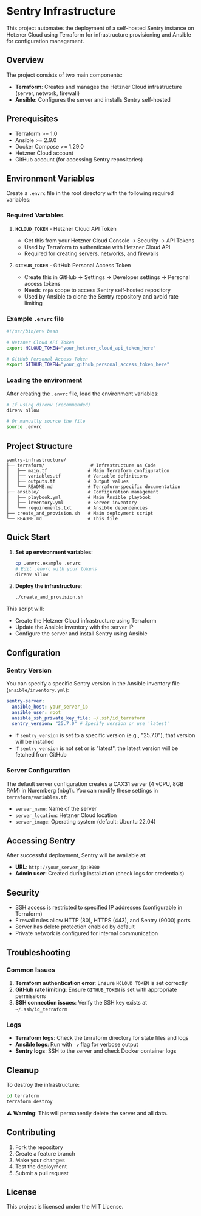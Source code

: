 # Sentry Infrastructure

This project automates the deployment of a self-hosted Sentry instance on Hetzner Cloud using Terraform for infrastructure provisioning and Ansible for configuration management.

## Overview

The project consists of two main components:

- **Terraform**: Creates and manages the Hetzner Cloud infrastructure (server, network, firewall)
- **Ansible**: Configures the server and installs Sentry self-hosted

## Prerequisites

- Terraform >= 1.0
- Ansible >= 2.9.0
- Docker Compose >= 1.29.0
- Hetzner Cloud account
- GitHub account (for accessing Sentry repositories)

## Environment Variables

Create a `.envrc` file in the root directory with the following required variables:

### Required Variables

1. **`HCLOUD_TOKEN`** - Hetzner Cloud API Token

   - Get this from your Hetzner Cloud Console → Security → API Tokens
   - Used by Terraform to authenticate with Hetzner Cloud API
   - Required for creating servers, networks, and firewalls

2. **`GITHUB_TOKEN`** - GitHub Personal Access Token
   - Create this in GitHub → Settings → Developer settings → Personal access tokens
   - Needs `repo` scope to access Sentry self-hosted repository
   - Used by Ansible to clone the Sentry repository and avoid rate limiting

### Example `.envrc` file

```bash
#!/usr/bin/env bash

# Hetzner Cloud API Token
export HCLOUD_TOKEN="your_hetzner_cloud_api_token_here"

# GitHub Personal Access Token
export GITHUB_TOKEN="your_github_personal_access_token_here"
```

### Loading the environment

After creating the `.envrc` file, load the environment variables:

```bash
# If using direnv (recommended)
direnv allow

# Or manually source the file
source .envrc
```

## Project Structure

```
sentry-infrastructure/
├── terraform/                 # Infrastructure as Code
│   ├── main.tf               # Main Terraform configuration
│   ├── variables.tf          # Variable definitions
│   ├── outputs.tf            # Output values
│   └── README.md             # Terraform-specific documentation
├── ansible/                  # Configuration management
│   ├── playbook.yml          # Main Ansible playbook
│   ├── inventory.yml         # Server inventory
│   └── requirements.txt      # Ansible dependencies
├── create_and_provision.sh   # Main deployment script
└── README.md                 # This file
```

## Quick Start

1. **Set up environment variables**:

   ```bash
   cp .envrc.example .envrc
   # Edit .envrc with your tokens
   direnv allow
   ```

2. **Deploy the infrastructure**:
   ```bash
   ./create_and_provision.sh
   ```

This script will:

- Create the Hetzner Cloud infrastructure using Terraform
- Update the Ansible inventory with the server IP
- Configure the server and install Sentry using Ansible

## Configuration

### Sentry Version

You can specify a specific Sentry version in the Ansible inventory file (`ansible/inventory.yml`):

```yaml
sentry-server:
  ansible_host: your_server_ip
  ansible_user: root
  ansible_ssh_private_key_file: ~/.ssh/id_terraform
  sentry_version: "25.7.0" # Specify version or use 'latest'
```

- If `sentry_version` is set to a specific version (e.g., "25.7.0"), that version will be installed
- If `sentry_version` is not set or is "latest", the latest version will be fetched from GitHub

### Server Configuration

The default server configuration creates a CAX31 server (4 vCPU, 8GB RAM) in Nuremberg (nbg1). You can modify these settings in `terraform/variables.tf`:

- `server_name`: Name of the server
- `server_location`: Hetzner Cloud location
- `server_image`: Operating system (default: Ubuntu 22.04)

## Accessing Sentry

After successful deployment, Sentry will be available at:

- **URL**: `http://your_server_ip:9000`
- **Admin user**: Created during installation (check logs for credentials)

## Security

- SSH access is restricted to specified IP addresses (configurable in Terraform)
- Firewall rules allow HTTP (80), HTTPS (443), and Sentry (9000) ports
- Server has delete protection enabled by default
- Private network is configured for internal communication

## Troubleshooting

### Common Issues

1. **Terraform authentication error**: Ensure `HCLOUD_TOKEN` is set correctly
2. **GitHub rate limiting**: Ensure `GITHUB_TOKEN` is set with appropriate permissions
3. **SSH connection issues**: Verify the SSH key exists at `~/.ssh/id_terraform`

### Logs

- **Terraform logs**: Check the terraform directory for state files and logs
- **Ansible logs**: Run with `-v` flag for verbose output
- **Sentry logs**: SSH to the server and check Docker container logs

## Cleanup

To destroy the infrastructure:

```bash
cd terraform
terraform destroy
```

⚠️ **Warning**: This will permanently delete the server and all data.

## Contributing

1. Fork the repository
2. Create a feature branch
3. Make your changes
4. Test the deployment
5. Submit a pull request

## License

This project is licensed under the MIT License.
